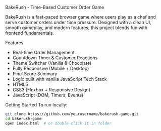 
BakeRush - Time-Based Customer Order Game

BakeRush is a fast-paced browser game where users play as a chef and serve customer orders under time pressure. Designed with a clean UI, smooth gameplay, and modern features, this project blends fun with frontend fundamentals.

 Features

-  Real-time Order Management
-  Countdown Timer & Customer Reactions
-  Theme Switcher (Vanilla & Chocolate)
-  Fully Responsive (Mobile + Desktop)
-  Final Score Summary
-  Logic built with vanilla JavaScript
 Tech Stack
- HTML5
- CSS3 (Flexbox + Responsive Design)
- JavaScript (DOM, Timers, Events)

 Getting Started
To run locally:
```bash
git clone https://github.com/yourusername/bakerush-game.git
cd bakerush-game
open index.html  # or double-click it in folder

